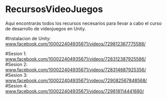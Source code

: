 # RecursosVideoJuegos
Aquí encontrarás todos los recursos necesarios para llevar a cabo el curso de desarrollo de videojuegos en Unity.

#Instalacion de Unity:
www.facebook.com/100022404935671/videos/729812367775588/              

#Sesion 1:
www.facebook.com/100022404935671/videos/728312387925586/            
#Sesion 2:
www.facebook.com/100022404935671/videos/728314687925356/          
#Sesion 3:
www.facebook.com/100022404935671/videos/729082567848568/            
#Sesion 4:
www.facebook.com/100022404935671/videos/729818114441680/            
